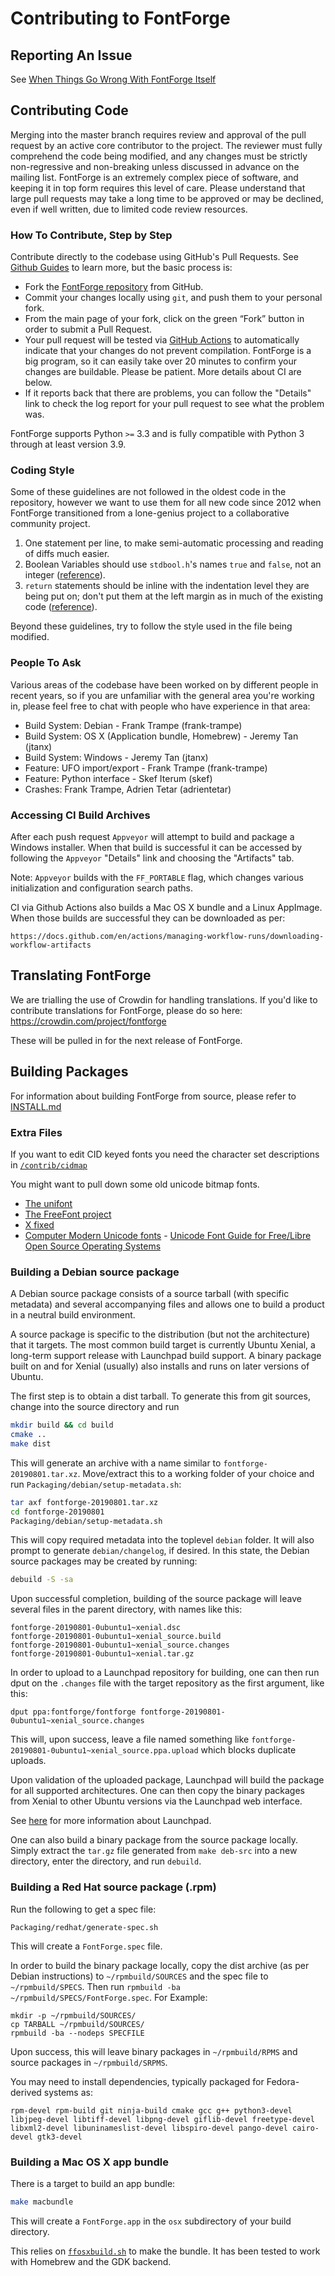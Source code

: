 # Contributing to FontForge

## Reporting An Issue

See [When Things Go Wrong With FontForge Itself](http://designwithfontforge.com/en-US/When_Things_Go_Wrong_With_Fontforge_Itself.html)

## Contributing Code

Merging into the master branch requires review and approval of the pull request
by an active core contributor to the project. The reviewer must fully
comprehend the code being modified, and any changes must be strictly
non-regressive and non-breaking unless discussed in advance on the mailing
list. FontForge is an extremely complex piece of software, and keeping it in
top form requires this level of care. Please understand that large pull
requests may take a long time to be approved or may be declined, even if well
written, due to limited code review resources.

### How To Contribute, Step by Step

Contribute directly to the codebase using GitHub's Pull Requests.
See [Github Guides](https://guides.github.com/) to learn more, but the basic process is:

- Fork the [FontForge repository](https://github.com/fontforge/fontforge) from GitHub.
- Commit your changes locally using `git`, and push them to your personal fork.
- From the main page of your fork, click on the green “Fork” button in order to submit a Pull
  Request.
- Your pull request will be tested via [GitHub Actions](https://github.com/features/actions) to automatically indicate that your changes do not prevent compilation. FontForge is a big program, so it can easily take over 20 minutes to confirm your changes are buildable. Please be patient. More details about CI are below.
- If it reports back that there are problems, you can follow the "Details" link to check the log report for your pull request to see what the problem was.

FontForge supports Python `>=` 3.3 and is fully compatible with Python 3 through at least version 3.9.

### Coding Style

Some of these guidelines are not followed in the oldest code in the repository, however we want to use them for all new code since 2012 when FontForge transitioned from a lone-genius project to a collaborative community project.

1. One statement per line, to make semi-automatic processing and reading of diffs much easier.
2. Boolean Variables should use `stdbool.h`'s names `true` and `false`, not an integer ([reference](https://github.com/fontforge/fontforge/issues/724)).
3. `return` statements should be inline with the indentation level they are being put on; don't put them at the left margin as in much of the existing code ([reference](https://github.com/fontforge/fontforge/issues/1208)).

Beyond these guidelines, try to follow the style used in the file being modified.

### People To Ask

Various areas of the codebase have been worked on by different people in recent years, so if you are unfamiliar with the general area you're working in, please feel free to chat with people who have experience in that area:

* Build System: Debian - Frank Trampe (frank-trampe)
* Build System: OS X (Application bundle, Homebrew) - Jeremy Tan (jtanx)
* Build System: Windows - Jeremy Tan (jtanx)
* Feature: UFO import/export - Frank Trampe (frank-trampe)
* Feature: Python interface - Skef Iterum (skef)
* Crashes: Frank Trampe, Adrien Tetar (adrientetar)

### Accessing CI Build Archives

After each push request `Appveyor` will attempt to build and package
a Windows installer. When that build is successful it can be accessed
by following the `Appveyor` "Details" link and choosing the "Artifacts"
tab.

Note: `Appveyor` builds with the `FF_PORTABLE` flag, which changes various
initialization and configuration search paths.

CI via Github Actions also builds a Mac OS X bundle and a Linux AppImage.
When those builds are successful they can be downloaded as per:

    https://docs.github.com/en/actions/managing-workflow-runs/downloading-workflow-artifacts

## Translating FontForge
We are trialling the use of Crowdin for handling translations. If you'd like to contribute translations for FontForge, please do so here: https://crowdin.com/project/fontforge

These will be pulled in for the next release of FontForge.

## Building Packages

For information about building FontForge from source, please refer to [INSTALL.md](INSTALL.md)

### Extra Files

If you want to edit CID keyed fonts you need the character set descriptions in [`/contrib/cidmap`](https://github.com/fontforge/fontforge/tree/master/contrib/cidmap)

You might want to pull down some old unicode bitmap fonts.

-   [The unifont](http://czyborra.com/unifont/)
-   [The FreeFont project](http://www.nongnu.org/freefont/)
-   [X fixed](http://www.cl.cam.ac.uk/~mgk25/ucs-fonts.html)
-   [Computer Modern Unicode fonts](http://canopus.iacp.dvo.ru/~panov/cm-unicode/) - [Unicode Font Guide for Free/Libre Open Source Operating Systems](http://eyegene.ophthy.med.umich.edu/unicode/fontguide/)

### Building a Debian source package

A Debian source package consists of a source tarball (with specific metadata) and several accompanying files and allows one to build a product in a neutral build environment.

A source package is specific to the distribution (but not the architecture) that it targets.
The most common build target is currently Ubuntu Xenial, a long-term support release with Launchpad build support. A binary package built on and for Xenial (usually) also installs and runs on later versions of Ubuntu.

The first step is to obtain a dist tarball. To generate this from git sources, change into the source directory and run

```bash
mkdir build && cd build
cmake ..
make dist
```

This will generate an archive with a name similar to `fontforge-20190801.tar.xz`. Move/extract this to a working folder of your choice and run `Packaging/debian/setup-metadata.sh`:

```bash
tar axf fontforge-20190801.tar.xz
cd fontforge-20190801
Packaging/debian/setup-metadata.sh
```

This will copy required metadata into the toplevel `debian` folder. It will also prompt to generate `debian/changelog`, if desired. In this state, the Debian source packages may be created by running:

```bash
debuild -S -sa
```

Upon successful completion, building of the source package will leave several files in the parent directory, with names like this:

    fontforge-20190801-0ubuntu1~xenial.dsc
    fontforge-20190801-0ubuntu1~xenial_source.build
    fontforge-20190801-0ubuntu1~xenial_source.changes
    fontforge-20190801-0ubuntu1~xenial.tar.gz

In order to upload to a Launchpad repository for building, one can then run dput on the `.changes` file with the target repository as the first argument, like this:

    dput ppa:fontforge/fontforge fontforge-20190801-0ubuntu1~xenial_source.changes

This will, upon success, leave a file named something like `fontforge-20190801-0ubuntu1~xenial_source.ppa.upload` which blocks duplicate uploads.

Upon validation of the uploaded package, Launchpad will build the package for all supported architectures.
One can then copy the binary packages from Xenial to other Ubuntu versions via the Launchpad web interface.

See [here](https://help.launchpad.net/Packaging/PPA) for more information about Launchpad.

One can also build a binary package from the source package locally.
Simply extract the `tar.gz` file generated from `make deb-src` into a new directory, enter the directory, and run `debuild`.

### Building a Red Hat source package (.rpm)

Run the following to get a spec file:

```
Packaging/redhat/generate-spec.sh
```

This will create a `FontForge.spec` file.

In order to build the binary package locally, copy the dist archive (as per Debian instructions) to `~/rpmbuild/SOURCES` and the spec file to `~/rpmbuild/SPECS`. Then run `rpmbuild -ba ~/rpmbuild/SPECS/FontForge.spec`.
For Example:

```
mkdir -p ~/rpmbuild/SOURCES/
cp TARBALL ~/rpmbuild/SOURCES/
rpmbuild -ba --nodeps SPECFILE
```

Upon success, this will leave binary packages in `~/rpmbuild/RPMS` and source packages in `~/rpmbuild/SRPMS`.

You may need to install dependencies, typically packaged for Fedora-derived systems as:

    rpm-devel rpm-build git ninja-build cmake gcc g++ python3-devel libjpeg-devel libtiff-devel libpng-devel giflib-devel freetype-devel libxml2-devel libuninameslist-devel libspiro-devel pango-devel cairo-devel gtk3-devel

### Building a Mac OS X app bundle

There is a target to build an app bundle:

```sh
make macbundle
```

This will create a `FontForge.app` in the `osx` subdirectory of your build directory.

This relies on [`ffosxbuild.sh`](.github/workflows/scripts/ffosxbuild.sh) to make the bundle. It has been tested to work with Homebrew and the GDK backend.
